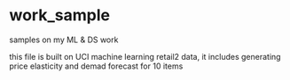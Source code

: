 # work_sample
samples on my ML &amp; DS work

this file is built on UCI machine learning retail2 data, it includes generating price elasticity and demad forecast for 10 items
